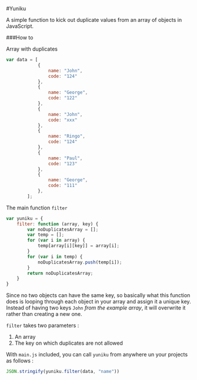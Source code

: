 #Yuniku

A simple function to kick out duplicate values from an array of objects in JavaScript. 

###How to

Array with duplicates 
```js
var data = [
            {
                name: "John",
                code: "124"
            },
            {
                name: "George",
                code: "122"
            },
            {
                name: "John",
                code: "xxx"
            },
            {
                name: "Ringo",
                code: "124"
            },
            {
                name: "Paul",
                code: "123"
            },
            {
                name: "George",
                code: "111"
            },
        ];
````
The main function `filter`

```js
var yuniku = {
    filter: function (array, key) {
        var noDuplicatesArray = [];
        var temp = [];
        for (var i in array) {
            temp[array[i][key]] = array[i];
        }
        for (var i in temp) {
            noDuplicatesArray.push(temp[i]);
        }
        return noDuplicatesArray;
    }
}
```

Since no two objects can have the same key, so basically what this function does is looping through each object in your array and assign it a unique key.
Instead of having two keys `John` *from the example array*, it will overwrite it rather than creating a new one.

`filter` takes two parameters :
1. An array
2. The key on which duplicates are not allowed

With `main.js` included, you can call `yuniku` from anywhere un your projects
as follows : 

```js
JSON.stringify(yuniku.filter(data, "name"))
```


